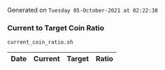 Generated on `Tuesday 05-October-2021 at 02:22:38`

### Current to Target Coin Ratio
`current_coin_ratio.sh`

Date|Current|Target|Ratio
---|---|---|---
